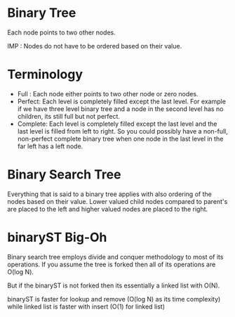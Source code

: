 # Binary Tree

Each node points to two other nodes. 

IMP : Nodes do not have to be ordered based on their value.

# Terminology

- Full : Each node either points to two other node or zero nodes. 
- Perfect: Each level is completely filled except the last level. For example if we have three level binary tree and a node in the second level has no children, its still full but not perfect.
- Complete: Each level is completely filled except the last level and the last level is filled from left to right. So you could possibly have a non-full, non-perfect complete binary tree when one node in the last level in the far left has a left node.

# Binary Search Tree

Everything that is said to a binary tree applies with also ordering of the nodes based on their value. Lower valued child nodes compared to parent's are placed to the left and higher valued nodes are placed to the right.

# binaryST Big-Oh

Binary search tree employs divide and conquer methodology to most of its operations. If you assume the tree is forked then all of its operations are O(log N).

But if the binaryST is not forked then its essentially a linked list with O(N).

binaryST is faster for lookup and remove (O(log N) as its time complexity) while linked list is faster with insert (O(1) for linked list) 